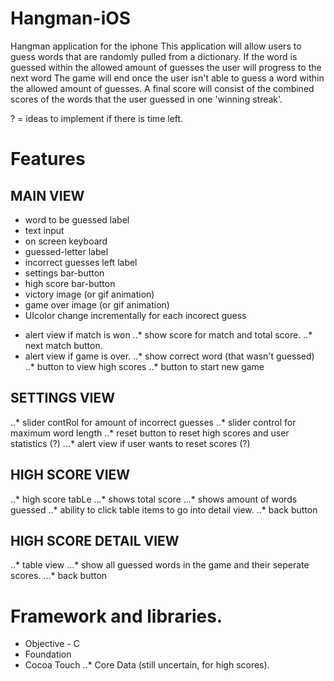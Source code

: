Hangman-iOS
===========

Hangman application for the iphone
This application will allow users to guess words that are randomly pulled from a dictionary. 
If the word is guessed within the allowed amount of guesses the user will progress to the next word
The game will end once the user isn't able to guess a word within the allowed amount of guesses.
A final score will consist of the combined scores of the words that the user guessed in one 'winning streak'.


? = ideas to implement if there is time left.

Features
===========

## MAIN VIEW
- word to be guessed label
- text input
- on screen keyboard
- guessed-letter label
- incorrect guesses left label
- settings bar-button
- high score bar-button
- victory image (or gif animation)
- game over image (or gif animation)
- UIcolor change incrementally for each incorect guess 
* alert view if match is won
..* show score for match and total score.
..* next match button.
* alert view if game is over.
..* show correct word (that wasn't guessed)
..* button to view high scores
..* button to start new game

## SETTINGS VIEW
..* slider contRol for amount of incorrect guesses
..* slider control for maximum word length
..* reset button to reset high scores and user statistics (?)
...* alert view if user wants to reset scores  (?)

## HIGH SCORE VIEW
..* high score tabLe
...* shows total score
...* shows amount of words guessed
..* ability to click table items to go into detail view.
..* back button

## HIGH SCORE DETAIL VIEW
..* table view
...* show all guessed words in the game and their seperate scores.
...* back button


Framework and libraries.
===========
- Objective - C
- Foundation
- Cocoa Touch
..* Core Data (still uncertain, for high scores).
